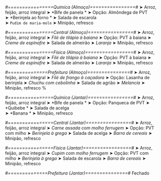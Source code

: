 
*#================Química (Almoço)================#*
➤ Arroz, feijão, arroz integral
➤ *Bife de panela *
➤ Opção: Almôndega de PVT    
➤ *Berinjela ao forno  *
➤ Salada de escarola       
➤ `Pudim de maria-mole`
➤ Minipão, refresco

*#================Central (Almoço)================#*
➤ Arroz, feijão, arroz integral
➤ *Filé de tilápia à baiana*
➤ Opção: PVT à baiana
➤ *Creme de espinafre*
➤ Salada de almeirão
➤ *Laranja*
➤ Minipão, refresco

*#================Física (Almoço)=================#*
➤ Arroz, feijão, arroz integral
➤ *Filé de tilápia à baiana*
➤ Opção: PVT à baiana
➤ *Creme de espinafre*
➤ Salada de almeirão
➤ *Laranja*
➤ Minipão, refresco

*#==============Prefeitura (Almoço)===============#*
➤ Arroz, feijão, arroz integral
➤ *Filé de frango à caçadora*
➤ Opção: Lasanha de berinjela
➤ *Chuchu com cebolinha*
➤ Salada de agrião
➤ *Melancia*
➤ Minipão, refresco
%

*#================Química (Jantar)================#*
➤ Arroz, feijão, arroz integral
➤ *Bife de panela *
➤ Opção: Panqueca de PVT 
➤ *Quibebe *
➤ Salada de acelga    
➤ *Banana    *
➤ Minipão, refresco

*#================Central (Jantar)================#*
➤ Arroz, feijão, arroz integral
➤ *Carne assada com molho ferrugem*
➤ Opção: PVT com milho
➤ *Berinjela à grega*
➤ Salada de acelga
➤ *Barra de cereais*
➤ Minipão, refresco

*#================Física (Jantar)=================#*
➤ Arroz, feijão, arroz integral
➤ *Cupim com molho ferrugem*
➤ Opção: PVT com milho
➤ *Berinjela à grega*
➤ Salada de escarola
➤ *Barra de cereais*
➤ Minipão, refresco

*#==============Prefeitura (Jantar)===============#*
Fechado
